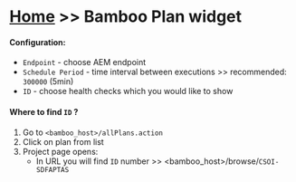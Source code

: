# [Home](/cogboard/) >> Bamboo Plan widget

#### Configuration:
* `Endpoint` - choose AEM endpoint
* `Schedule Period` - time interval between executions >> recommended: `300000` (5min)
* `ID` - choose health checks which you would like to show

#### Where to find `ID` ?
1. Go to `<bamboo_host>/allPlans.action`
2. Click on plan from list
3. Project page opens:  
   * In URL you will find `ID` number >> <bamboo_host>/browse/`CSOI-SDFAPTAS`